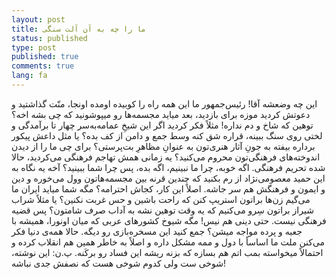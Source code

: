 ```yaml
---
layout: post
title: ما را چه به آن آلت سنگی
status: published
type: post
published: true
comments: true
lang: fa
---
```



<p class="justify">

این چه وضعشه آقا! رئیس‌جمهور ما این‌ همه راه را کوبیده اومده اونجا، منّت گذاشتید و دعوتش کردید موزه برای بازدید، بعد میاید مجسمه‌ها رو میپوشونید که چی بشه اخه؟ توهین که شاخ و دم نداره! مثلاً فکر کردید اگر این شیخِ عمامه‌به‌سر چهار تا برآمدگی و لختی روی سنگ ببینه، قراره شق کنه وسط جمع و دامن از کف بده؟ یا مثل داعش پیکور برداره بیفته به جونِ آثار هنری‌تون به عنوانِ مظاهرِ بت‌پرستی؟ برای چی ما را از دیدن اندوخته‌های فرهنگی‌تون محروم می‌کنید؟ یه زمانی همش تهاجم فرهنگی می‌کردید، حالا شده تحریم فرهنگی. اگه خوبه، چرا ما نبینیم، اگه بده، پس چرا شما ببینید؟ آخه یه نگاه به این حمید معصومی‌نژاد از رم بکنید که چندین قرنه بین مجسمه‌هاتون وول می‌خوره و دین و ایمون و فرهنگش هم سر جاشه. اصلاً این کار، کجاش احترامه؟ مگه شما میاید ایران ما می‌گیم زن‌ها براتون استریپ کنن که راحت باشین و حس غربت نکنین؟ یا مثلاً شراب شیراز براتون سِرو می‌کنیم که یه وقت توهین نشه به آداب صرف شامتون؟ پس قضیه فرهنگی نیست. حتی دینی هم نیس! مگه شیوخ کشورهای عربی که میان اونورا، همیشه با جعبه و پرده مواجه میشن؟ جمع کنید این مسخره‌بازی رو دیگه. حالا همه‌ی دنیا فکر می‌کنن ملت ما اساساً با دول و ممه مشکل داره و اصلاً به خاطر همین هم انقلاب کرده و احتمالاً میخواسته بمب اتم هم بسازه که بزنه ریشه این فساد رو برکَنه.
پ.ن: این نوشته، شوخی ست ولی کدوم شوخی هست که نصفش جدی نباشه!


</p>
